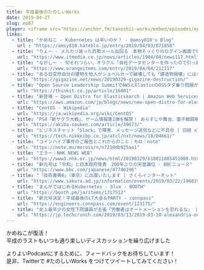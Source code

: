 ```yaml
---
title: 平成最後のたのしいWorks
date: 2019-04-27
slug: ep07
player: <iframe src="https://anchor.fm/tanoshii-works/embed/episodes/ep07-Works-e3rqqk" height="130px" width="100%" frameborder="0" scrolling="no"></iframe>
links:
  - title: "かめねこ - Kubernetes は辛いのか？ - @amsy810's Blog"
    url : "https://amsy810.hateblo.jp/entry/2019/04/03/071858"
  - title: "りょー - メルカリ装った詐欺メール出回る　本物そっくりのログイン画面で個人情報狙う - ITmedia NEWS"
    url: "https://www.itmedia.co.jp/news/articles/1904/04/news117.html"
  - title: "ながしー - 何それつらい、オラクル「自社データセンターを作ったので引っ越ししてください」、客「何ですと？」 - orangeitems’s diary"
    url: "https://www.orangeitems.com/entry/2019/04/04/212117"
  - title: "ある日突然自分の建物を他人がショベルカーで破壊しても「建造物損壊」にはならないのか？ - GIGAZINE"
    url: "https://gigazine.net/news/20190329-gigazine-destruction/"
  - title: "Open Source Leadership SummitでAWSとElasticのOSSタダ乗り問題が再燃。コミュニティは静観か？ | Think IT（シンクイット）"
    url: "https://thinkit.co.jp/article/16001"
  - title: "新登場 – Open Distro for Elasticsearch | Amazon Web Services ブログ"
    url: "https://aws.amazon.com/jp/blogs/news/new-open-distro-for-elasticsearch/"
  - title: "CentOS - Wikipedia"
    url: "https://ja.wikipedia.org/wiki/CentOS"
  - title: "PS4「新サクラ大戦」、ゲーム情報第1弾を解禁！ あらすじや舞台、霊子戦闘機が公開に - アキバ総研"
    url: "https://akiba-souken.com/article/39673/"
  - title: "ビジネスチャット「Slack」で障害、メッセージ送信などに不具合 | 日経 xTECH（クロステック）"
    url: "https://tech.nikkeibp.co.jp/atcl/nxt/news/18/04661/"
  - title: "コインハイブ事件のご報告とこれからのこと｜モロ｜note"
    url: "https://note.mu/morois/n/n7210db925aa1"
  - title: "エラー｜NHK NEWS WEB"
    url: "https://www3.nhk.or.jp/news/html/20190329/k10011865451000.html"
  - title: "新元号は「令和」と日本政府発表　200年ぶりの天皇譲位 - BBCニュース"
    url: "https://www.bbc.com/japanese/47746196"
  - title: "「技術書典6」（東京）に出展いたします | さくらインターネット"
    url: "https://www.sakura.ad.jp/information/events/2019/03/22/1968199860/"
  - title: "まんがではじめるKubernetes - blux - BOOTH"
    url: "https://booth.pm/ja/items/1317512"
  - title: "新元号決定！平成最後のLT大会＆PARTY - connpass"
    url: "https://engineers.connpass.com/event/123175/"
  - title: "史上最年少の女性下院議員が主張「労働者はオートメーションを恐れるな」 | TechCrunch Japan"
    url: "https://jp.techcrunch.com/2019/03/13/2019-03-10-alexandria-ocasio-cortez-says-labor-should-not-fear-automation/"
---
```


かめねこが復活！  
平成のラストもいつも通り楽しいディスカッションを繰り広げました

よりよいPodcastにするために、フィードバックをお待ちしています！  
是非、Twitterで #たのしいWorks をつけてツイートしてみてください！
